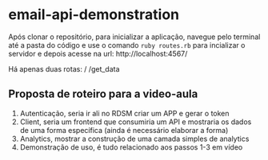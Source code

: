 # email-api-demonstration

Após clonar o repositório, para inicializar a aplicação, navegue pelo terminal até a pasta do código e use o comando `ruby routes.rb` para incializar o servidor e depois acesse
na url: http://localhost:4567/

Há apenas duas rotas:
/
/get_data

## Proposta de roteiro para a video-aula
1. Autenticação, seria ir ali no RDSM criar um APP e gerar o token
2. Client, seria um frontend que consumiria um API e mostraria os dados de uma forma específica (ainda é necessário elaborar a forma)
3. Analytics, mostrar a construção de uma camada simples de analytics
4. Demonstração de uso, é tudo relacionado aos passos 1-3 em vídeo
